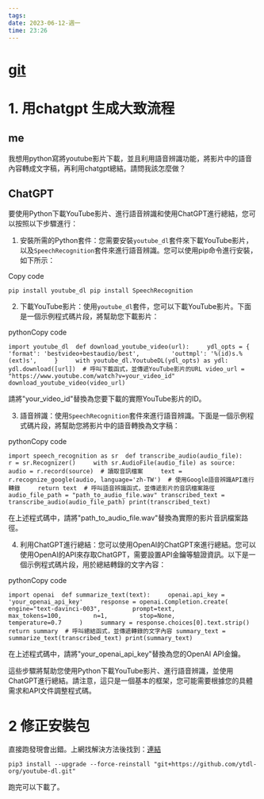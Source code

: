 ```yaml
---
tags: 
date: 2023-06-12-週一
time: 23:26
---
```

# [git](https://github.com/ychleo102615/ytsaver)

# 1. 用chatgpt  生成大致流程

## me
我想用python寫將youtube影片下載，並且利用語音辨識功能，將影片中的語音內容轉成文字稿，再利用chatgpt總結。請問我該怎麼做？

## ChatGPT

要使用Python下載YouTube影片、進行語音辨識和使用ChatGPT進行總結，您可以按照以下步驟進行：

1. 安裝所需的Python套件：您需要安裝`youtube_dl`套件來下載YouTube影片，以及`SpeechRecognition`套件來進行語音辨識。您可以使用pip命令進行安裝，如下所示：

Copy code

`pip install youtube_dl pip install SpeechRecognition`

2. 下載YouTube影片：使用`youtube_dl`套件，您可以下載YouTube影片。下面是一個示例程式碼片段，將幫助您下載影片：

pythonCopy code

`import youtube_dl  def download_youtube_video(url):     ydl_opts = {         'format': 'bestvideo+bestaudio/best',         'outtmpl': '%(id)s.%(ext)s',     }     with youtube_dl.YoutubeDL(ydl_opts) as ydl:         ydl.download([url])  # 呼叫下載函式，並傳遞YouTube影片的URL video_url = "https://www.youtube.com/watch?v=your_video_id" download_youtube_video(video_url)`

請將"your_video_id"替換為您要下載的實際YouTube影片的ID。

3. 語音辨識：使用`SpeechRecognition`套件來進行語音辨識。下面是一個示例程式碼片段，將幫助您將影片中的語音轉換為文字稿：

pythonCopy code

`import speech_recognition as sr  def transcribe_audio(audio_file):     r = sr.Recognizer()     with sr.AudioFile(audio_file) as source:         audio = r.record(source)  # 讀取音訊檔案     text = r.recognize_google(audio, language='zh-TW')  # 使用Google語音辨識API進行轉錄     return text  # 呼叫語音辨識函式，並傳遞影片的音訊檔案路徑 audio_file_path = "path_to_audio_file.wav" transcribed_text = transcribe_audio(audio_file_path) print(transcribed_text)`

在上述程式碼中，請將"path_to_audio_file.wav"替換為實際的影片音訊檔案路徑。

4. 利用ChatGPT進行總結：您可以使用OpenAI的ChatGPT來進行總結。您可以使用OpenAI的API來存取ChatGPT，需要設置API金鑰等驗證資訊。以下是一個示例程式碼片段，用於總結轉錄的文字內容：

pythonCopy code

`import openai  def summarize_text(text):     openai.api_key = 'your_openai_api_key'     response = openai.Completion.create(         engine="text-davinci-003",         prompt=text,         max_tokens=100,         n=1,         stop=None,         temperature=0.7     )     summary = response.choices[0].text.strip()     return summary  # 呼叫總結函式，並傳遞轉錄的文字內容 summary_text = summarize_text(transcribed_text) print(summary_text)`

在上述程式碼中，請將"your_openai_api_key"替換為您的OpenAI API金鑰。

這些步驟將幫助您使用Python下載YouTube影片、進行語音辨識，並使用ChatGPT進行總結。請注意，這只是一個基本的框架，您可能需要根據您的具體需求和API文件調整程式碼。






# 2 修正安裝包
直接跑發現會出錯。上網找解決方法後找到：[連結](https://github.com/ytdl-org/youtube-dl/issues/31530#issuecomment-1435477247)
```shell
pip3 install --upgrade --force-reinstall "git+https://github.com/ytdl-org/youtube-dl.git"
```

跑完可以下載了。